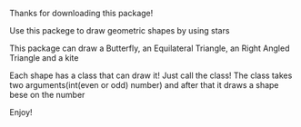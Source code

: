 Thanks for downloading this package!

Use this packege to draw geometric shapes by using stars

This package can draw a Butterfly, an Equilateral Triangle, an Right Angled Triangle and a kite 

Each shape has a class that can draw it!
Just call the class! The class takes two arguments(int(even or odd) number) and after that it draws a shape bese on the number

Enjoy!

